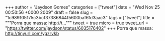
+++
author = "Jaydson Gomes"
categories = ["tweet"]
date = "Wed Nov 25 00:50:56 +0000 2009"
draft = false
slug = "1c989105175c3bcf37386844f5600baf6fd3aac3"
tags = ["tweet"]
title = """Porra que massa: http://t..."""
tweet = true
micro = true
tweet_url = "https://twitter.com/jaydson/status/6035176402"
+++
Porra que massa: http://tinyurl.com/ygzrvkb
